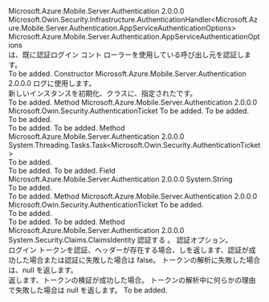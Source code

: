 <Type Name="AppServiceAuthenticationHandler" FullName="Microsoft.Azure.Mobile.Server.Authentication.AppServiceAuthenticationHandler">
  <TypeSignature Language="C#" Value="public class AppServiceAuthenticationHandler : Microsoft.Owin.Security.Infrastructure.AuthenticationHandler&lt;Microsoft.Azure.Mobile.Server.Authentication.AppServiceAuthenticationOptions&gt;" />
  <TypeSignature Language="ILAsm" Value=".class public auto ansi beforefieldinit AppServiceAuthenticationHandler extends Microsoft.Owin.Security.Infrastructure.AuthenticationHandler`1&lt;class Microsoft.Azure.Mobile.Server.Authentication.AppServiceAuthenticationOptions&gt;" />
  <TypeSignature Language="DocId" Value="T:Microsoft.Azure.Mobile.Server.Authentication.AppServiceAuthenticationHandler" />
  <TypeSignature Language="VB.NET" Value="Public Class AppServiceAuthenticationHandler&#xA;Inherits AuthenticationHandler(Of AppServiceAuthenticationOptions)" />
  <TypeSignature Language="F#" Value="type AppServiceAuthenticationHandler = class&#xA;    inherit AuthenticationHandler&lt;AppServiceAuthenticationOptions&gt;" />
  <AssemblyInfo>
    <AssemblyName>Microsoft.Azure.Mobile.Server.Authentication</AssemblyName>
    <AssemblyVersion>2.0.0.0</AssemblyVersion>
  </AssemblyInfo>
  <Base>
    <BaseTypeName>Microsoft.Owin.Security.Infrastructure.AuthenticationHandler&lt;Microsoft.Azure.Mobile.Server.Authentication.AppServiceAuthenticationOptions&gt;</BaseTypeName>
    <BaseTypeArguments>
      <BaseTypeArgument TypeParamName="!0">Microsoft.Azure.Mobile.Server.Authentication.AppServiceAuthenticationOptions</BaseTypeArgument>
    </BaseTypeArguments>
  </Base>
  <Interfaces />
  <Docs>
    <summary>
            <see cref="T:Microsoft.Azure.Mobile.Server.Authentication.AppServiceAuthenticationHandler" />は、既に認証ログイン コント ローラーを使用している呼び出し元を認証します。
            </summary>
    <remarks>To be added.</remarks>
  </Docs>
  <Members>
    <Member MemberName=".ctor">
      <MemberSignature Language="C#" Value="public AppServiceAuthenticationHandler (Microsoft.Owin.Logging.ILogger logger);" />
      <MemberSignature Language="ILAsm" Value=".method public hidebysig specialname rtspecialname instance void .ctor(class Microsoft.Owin.Logging.ILogger logger) cil managed" />
      <MemberSignature Language="DocId" Value="M:Microsoft.Azure.Mobile.Server.Authentication.AppServiceAuthenticationHandler.#ctor(Microsoft.Owin.Logging.ILogger)" />
      <MemberSignature Language="VB.NET" Value="Public Sub New (logger As ILogger)" />
      <MemberSignature Language="F#" Value="new Microsoft.Azure.Mobile.Server.Authentication.AppServiceAuthenticationHandler : Microsoft.Owin.Logging.ILogger -&gt; Microsoft.Azure.Mobile.Server.Authentication.AppServiceAuthenticationHandler" Usage="new Microsoft.Azure.Mobile.Server.Authentication.AppServiceAuthenticationHandler logger" />
      <MemberType>Constructor</MemberType>
      <AssemblyInfo>
        <AssemblyName>Microsoft.Azure.Mobile.Server.Authentication</AssemblyName>
        <AssemblyVersion>2.0.0.0</AssemblyVersion>
      </AssemblyInfo>
      <Parameters>
        <Parameter Name="logger" Type="Microsoft.Owin.Logging.ILogger" />
      </Parameters>
      <Docs>
        <param name="logger"><see cref="T:Microsoft.Owin.Logging.ILogger" />ログに使用します。</param>
        <summary>
            新しいインスタンスを初期化、<see cref="T:Microsoft.Azure.Mobile.Server.Authentication.AppServiceAuthenticationHandler" />クラスに、指定された<paramref name="logger" />です。
            </summary>
        <remarks>To be added.</remarks>
      </Docs>
    </Member>
    <Member MemberName="Authenticate">
      <MemberSignature Language="C#" Value="protected virtual Microsoft.Owin.Security.AuthenticationTicket Authenticate (Microsoft.Owin.IOwinRequest request, Microsoft.Azure.Mobile.Server.Authentication.AppServiceAuthenticationOptions options);" />
      <MemberSignature Language="ILAsm" Value=".method familyhidebysig newslot virtual instance class Microsoft.Owin.Security.AuthenticationTicket Authenticate(class Microsoft.Owin.IOwinRequest request, class Microsoft.Azure.Mobile.Server.Authentication.AppServiceAuthenticationOptions options) cil managed" />
      <MemberSignature Language="DocId" Value="M:Microsoft.Azure.Mobile.Server.Authentication.AppServiceAuthenticationHandler.Authenticate(Microsoft.Owin.IOwinRequest,Microsoft.Azure.Mobile.Server.Authentication.AppServiceAuthenticationOptions)" />
      <MemberSignature Language="VB.NET" Value="Protected Overridable Function Authenticate (request As IOwinRequest, options As AppServiceAuthenticationOptions) As AuthenticationTicket" />
      <MemberSignature Language="F#" Value="abstract member Authenticate : Microsoft.Owin.IOwinRequest * Microsoft.Azure.Mobile.Server.Authentication.AppServiceAuthenticationOptions -&gt; Microsoft.Owin.Security.AuthenticationTicket&#xA;override this.Authenticate : Microsoft.Owin.IOwinRequest * Microsoft.Azure.Mobile.Server.Authentication.AppServiceAuthenticationOptions -&gt; Microsoft.Owin.Security.AuthenticationTicket" Usage="appServiceAuthenticationHandler.Authenticate (request, options)" />
      <MemberType>Method</MemberType>
      <AssemblyInfo>
        <AssemblyName>Microsoft.Azure.Mobile.Server.Authentication</AssemblyName>
        <AssemblyVersion>2.0.0.0</AssemblyVersion>
      </AssemblyInfo>
      <ReturnValue>
        <ReturnType>Microsoft.Owin.Security.AuthenticationTicket</ReturnType>
      </ReturnValue>
      <Parameters>
        <Parameter Name="request" Type="Microsoft.Owin.IOwinRequest" />
        <Parameter Name="options" Type="Microsoft.Azure.Mobile.Server.Authentication.AppServiceAuthenticationOptions" />
      </Parameters>
      <Docs>
        <param name="request">To be added.</param>
        <param name="options">To be added.</param>
        <summary>To be added.</summary>
        <returns>To be added.</returns>
        <remarks>To be added.</remarks>
      </Docs>
    </Member>
    <Member MemberName="AuthenticateCoreAsync">
      <MemberSignature Language="C#" Value="protected override System.Threading.Tasks.Task&lt;Microsoft.Owin.Security.AuthenticationTicket&gt; AuthenticateCoreAsync ();" />
      <MemberSignature Language="ILAsm" Value=".method familyhidebysig virtual instance class System.Threading.Tasks.Task`1&lt;class Microsoft.Owin.Security.AuthenticationTicket&gt; AuthenticateCoreAsync() cil managed" />
      <MemberSignature Language="DocId" Value="M:Microsoft.Azure.Mobile.Server.Authentication.AppServiceAuthenticationHandler.AuthenticateCoreAsync" />
      <MemberSignature Language="VB.NET" Value="Protected Overrides Function AuthenticateCoreAsync () As Task(Of AuthenticationTicket)" />
      <MemberSignature Language="F#" Value="override this.AuthenticateCoreAsync : unit -&gt; System.Threading.Tasks.Task&lt;Microsoft.Owin.Security.AuthenticationTicket&gt;" Usage="appServiceAuthenticationHandler.AuthenticateCoreAsync " />
      <MemberType>Method</MemberType>
      <AssemblyInfo>
        <AssemblyName>Microsoft.Azure.Mobile.Server.Authentication</AssemblyName>
        <AssemblyVersion>2.0.0.0</AssemblyVersion>
      </AssemblyInfo>
      <ReturnValue>
        <ReturnType>System.Threading.Tasks.Task&lt;Microsoft.Owin.Security.AuthenticationTicket&gt;</ReturnType>
      </ReturnValue>
      <Parameters />
      <Docs>
        <summary>To be added.</summary>
        <returns>To be added.</returns>
        <remarks>To be added.</remarks>
      </Docs>
    </Member>
    <Member MemberName="AuthenticationHeaderName">
      <MemberSignature Language="C#" Value="public const string AuthenticationHeaderName;" />
      <MemberSignature Language="ILAsm" Value=".field public static literal string AuthenticationHeaderName" />
      <MemberSignature Language="DocId" Value="F:Microsoft.Azure.Mobile.Server.Authentication.AppServiceAuthenticationHandler.AuthenticationHeaderName" />
      <MemberSignature Language="VB.NET" Value="Public Const AuthenticationHeaderName As String " />
      <MemberSignature Language="F#" Value="val mutable AuthenticationHeaderName : string" Usage="Microsoft.Azure.Mobile.Server.Authentication.AppServiceAuthenticationHandler.AuthenticationHeaderName" />
      <MemberType>Field</MemberType>
      <AssemblyInfo>
        <AssemblyName>Microsoft.Azure.Mobile.Server.Authentication</AssemblyName>
        <AssemblyVersion>2.0.0.0</AssemblyVersion>
      </AssemblyInfo>
      <ReturnValue>
        <ReturnType>System.String</ReturnType>
      </ReturnValue>
      <Docs>
        <summary>To be added.</summary>
        <remarks>To be added.</remarks>
      </Docs>
    </Member>
    <Member MemberName="CreateAuthenticationTicket">
      <MemberSignature Language="C#" Value="protected virtual Microsoft.Owin.Security.AuthenticationTicket CreateAuthenticationTicket (System.Security.Claims.ClaimsIdentity identity);" />
      <MemberSignature Language="ILAsm" Value=".method familyhidebysig newslot virtual instance class Microsoft.Owin.Security.AuthenticationTicket CreateAuthenticationTicket(class System.Security.Claims.ClaimsIdentity identity) cil managed" />
      <MemberSignature Language="DocId" Value="M:Microsoft.Azure.Mobile.Server.Authentication.AppServiceAuthenticationHandler.CreateAuthenticationTicket(System.Security.Claims.ClaimsIdentity)" />
      <MemberSignature Language="VB.NET" Value="Protected Overridable Function CreateAuthenticationTicket (identity As ClaimsIdentity) As AuthenticationTicket" />
      <MemberSignature Language="F#" Value="abstract member CreateAuthenticationTicket : System.Security.Claims.ClaimsIdentity -&gt; Microsoft.Owin.Security.AuthenticationTicket&#xA;override this.CreateAuthenticationTicket : System.Security.Claims.ClaimsIdentity -&gt; Microsoft.Owin.Security.AuthenticationTicket" Usage="appServiceAuthenticationHandler.CreateAuthenticationTicket identity" />
      <MemberType>Method</MemberType>
      <AssemblyInfo>
        <AssemblyName>Microsoft.Azure.Mobile.Server.Authentication</AssemblyName>
        <AssemblyVersion>2.0.0.0</AssemblyVersion>
      </AssemblyInfo>
      <ReturnValue>
        <ReturnType>Microsoft.Owin.Security.AuthenticationTicket</ReturnType>
      </ReturnValue>
      <Parameters>
        <Parameter Name="identity" Type="System.Security.Claims.ClaimsIdentity" />
      </Parameters>
      <Docs>
        <param name="identity">To be added.</param>
        <summary>To be added.</summary>
        <returns>To be added.</returns>
        <remarks>To be added.</remarks>
      </Docs>
    </Member>
    <Member MemberName="ValidateIdentity">
      <MemberSignature Language="C#" Value="protected virtual System.Security.Claims.ClaimsIdentity ValidateIdentity (Microsoft.Owin.IOwinRequest request, Microsoft.Azure.Mobile.Server.Authentication.AppServiceAuthenticationOptions options);" />
      <MemberSignature Language="ILAsm" Value=".method familyhidebysig newslot virtual instance class System.Security.Claims.ClaimsIdentity ValidateIdentity(class Microsoft.Owin.IOwinRequest request, class Microsoft.Azure.Mobile.Server.Authentication.AppServiceAuthenticationOptions options) cil managed" />
      <MemberSignature Language="DocId" Value="M:Microsoft.Azure.Mobile.Server.Authentication.AppServiceAuthenticationHandler.ValidateIdentity(Microsoft.Owin.IOwinRequest,Microsoft.Azure.Mobile.Server.Authentication.AppServiceAuthenticationOptions)" />
      <MemberSignature Language="VB.NET" Value="Protected Overridable Function ValidateIdentity (request As IOwinRequest, options As AppServiceAuthenticationOptions) As ClaimsIdentity" />
      <MemberSignature Language="F#" Value="abstract member ValidateIdentity : Microsoft.Owin.IOwinRequest * Microsoft.Azure.Mobile.Server.Authentication.AppServiceAuthenticationOptions -&gt; System.Security.Claims.ClaimsIdentity&#xA;override this.ValidateIdentity : Microsoft.Owin.IOwinRequest * Microsoft.Azure.Mobile.Server.Authentication.AppServiceAuthenticationOptions -&gt; System.Security.Claims.ClaimsIdentity" Usage="appServiceAuthenticationHandler.ValidateIdentity (request, options)" />
      <MemberType>Method</MemberType>
      <AssemblyInfo>
        <AssemblyName>Microsoft.Azure.Mobile.Server.Authentication</AssemblyName>
        <AssemblyVersion>2.0.0.0</AssemblyVersion>
      </AssemblyInfo>
      <ReturnValue>
        <ReturnType>System.Security.Claims.ClaimsIdentity</ReturnType>
      </ReturnValue>
      <Parameters>
        <Parameter Name="request" Type="Microsoft.Owin.IOwinRequest" />
        <Parameter Name="options" Type="Microsoft.Azure.Mobile.Server.Authentication.AppServiceAuthenticationOptions" />
      </Parameters>
      <Docs>
        <param name="request">認証する <see cref="T:Microsoft.Owin.IOwinRequest" />。</param>
        <param name="options">認証オプション。</param>
        <summary>
            ログイン トークンを認証、<see cref="T:Microsoft.Owin.IOwinRequest" />ヘッダーが存在する場合、しを返します、<see cref="T:System.Security.Claims.ClaimsIdentity" />認証が成功した場合または認証に失敗した場合は false。 トークンの解析に失敗した場合は、null を返します。
            </summary>
        <returns>返します、<see cref="T:System.Security.Claims.ClaimsIdentity" />トークンの検証が成功した場合。
            トークンの解析中に何らかの理由で失敗した場合は null を返します。</returns>
        <remarks>To be added.</remarks>
      </Docs>
    </Member>
  </Members>
</Type>